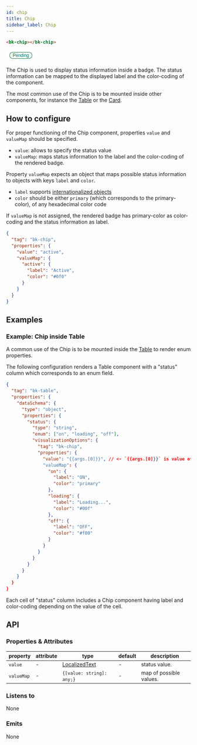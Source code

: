 ```yaml
---
id: chip
title: Chip
sidebar_label: Chip
---
```


<!--
WARNING: this file was automatically generated by Mia-Platform Doc Aggregator.
DO NOT MODIFY IT BY HAND.
Instead, modify the source file and run the aggregator to regenerate this file.
-->

<!--
WARNING:
This file is automatically generated. Please edit the 'README' file of the corresponding component and run `yarn copy:docs`
-->


[localized-text]: /microfrontend-composer/back-kit/40_core_concepts.md#localization-and-i18n
[table-custom-component]: /microfrontend-composer/back-kit/60_components/520_table.md#web-component-into-cells
[card-custom-component]: /microfrontend-composer/back-kit/60_components/140_card.md#mount-web-components-in-card-body



```html
<bk-chip></bk-chip>
```

![bk-chip](img/bk-chip.png)


The Chip is used to display status information inside a badge.
The status information can be mapped to the displayed label and the color-coding of the component.

The most common use of the Chip is to be mounted inside other components, for instance the [Table][table-custom-component] or the [Card][card-custom-component].

## How to configure

For proper functioning of the Chip component, properties `value` and `valueMap` should be specified.
  - `value`:  allows to specify the status value
  - `valueMap`: maps status information to the label and the color-coding of the rendered badge.


Property `valueMap` expects an object that maps possible status information to objects with keys `label` and `color`.
  - `label` supports [internationalized objects][localized-text]
  - `color` should be either `primary` (which corresponds to the primary-color), of any hexadecimal color code

If `valueMap` is not assigned, the rendered badge has primary-color as color-coding and the status information as label.

```json
{
  "tag": "bk-chip",
  "properties": {
    "value": "active",
    "valueMap": {
      "active": {
        "label": "Active",
        "color": "#0f0"
      }
    }
  }
}
```


## Examples

### Example: Chip inside Table

A common use of the Chip is to be mounted inside the [Table][table-custom-component] to render enum properties.

The following configuration renders a Table component with a "status" column which corresponds to an enum field.

```json
{
  "tag": "bk-table",
  "properties": {
    "dataSchema": {
      "type": "object",
      "properties": {
        "status": {
          "type": "string",
          "enum": ["on", "loading", "off"],
          "visualizationOptions": {
            "tag": "bk-chip",
            "properties": {
              "value": "{{args.[0]}}", // <- `{{args.[0]}}` is value of the table cell
              "valueMap": {
                "on": {
                  "label": "ON",
                  "color": "primary"
                },
                "loading": {
                  "label": "Loading...",
                  "color": "#00f"
                },
                "off": {
                  "label": "OFF",
                  "color": "#f00"
                }
              }
            }
          }
        }
      }
    }
  }
}
```
Each cell of "status" column includes a Chip component having label and color-coding depending on the value of the cell.

## API

### Properties & Attributes

| property   | attribute | type                             | default | description             |
| ---------- | --------- |----------------------------------| ------- | ----------------------- |
| `value`    | -         | [LocalizedText][localized-text]  | -       | status value.           |
| `valueMap` | -         | `{[value: string]: any;}`        | -       | map of possible values. |

### Listens to

None

### Emits

None
